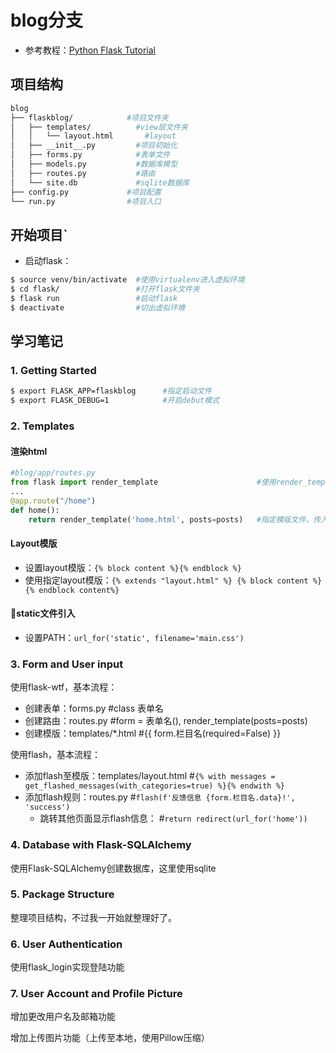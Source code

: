 # blog分支

- 参考教程：[Python Flask Tutorial](https://www.youtube.com/watch?v=MwZwr5Tvyxo&list=PL-osiE80TeTs4UjLw5MM6OjgkjFeUxCYH)

## 项目结构

```bash
blog
├── flaskblog/            #项目文件夹
│   ├── templates/          #view层文件夹
│   │   └── layout.html       #layout
│   ├── __init__.py         #项目初始化
│   ├── forms.py            #表单文件
│   ├── models.py           #数据库模型
│   ├── routes.py           #路由
│   └── site.db             #sqlite数据库
├── config.py             #项目配置
└── run.py                #项目入口
```

## 开始项目`

- 启动flask：

```bash
$ source venv/bin/activate  #使用virtualenv进入虚拟环境
$ cd flask/                 #打开flask文件夹
$ flask run                 #启动flask
$ deactivate                #切出虚拟环境
```

## 学习笔记

### 1. Getting Started

```bash
$ export FLASK_APP=flaskblog      #指定启动文件
$ export FLASK_DEBUG=1            #开启debut模式
```

### 2. Templates

#### 渲染html

```python
#blog/app/routes.py
from flask import render_template                      #使用render_template方法
...
@app.route("/home")
def home():
    return render_template('home.html', posts=posts)   #指定模版文件，传入数据
```

#### Layout模版

- 设置layout模版：`{% block content %}{% endblock %}`
- 使用指定layout模版：`{% extends "layout.html" %} {% block content %}{% endblock content%}`

#### static文件引入

- 设置PATH：`url_for('static', filename='main.css')`

### 3. Form and User input

使用flask-wtf，基本流程：

- 创建表单：forms.py              #class 表单名
- 创建路由：routes.py             #form = 表单名(), render_template(posts=posts)
- 创建模版：templates/*.html      #{{ form.栏目名(required=False) }}

使用flash，基本流程：

- 添加flash至模版：templates/layout.html    #`{% with messages = get_flashed_messages(with_categories=true) %}{% endwith %}`
- 添加flash规则：routes.py                  #`flash(f'反馈信息 {form.栏目名.data}!', 'success')`
  - 跳转其他页面显示flash信息：                 #`return redirect(url_for('home'))`

### 4. Database with Flask-SQLAlchemy

使用Flask-SQLAlchemy创建数据库，这里使用sqlite

### 5. Package Structure

整理项目结构，不过我一开始就整理好了。

### 6. User Authentication

使用flask_login实现登陆功能

### 7. User Account and Profile Picture

增加更改用户名及邮箱功能

增加上传图片功能（上传至本地，使用Pillow压缩）